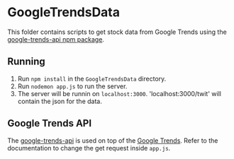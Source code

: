 # GoogleTrendsData
This folder contains scripts to get stock data from Google Trends using the [google-trends-api npm package](https://github.com/pat310/google-trends-api).
## Running 
1. Run `npm install` in the `GoogleTrendsData` directory.
2. Run `nodemon app.js` to run the server. 
3. The server will be runnin on `localhost:3000`. 'localhost:3000/twit' will contain the json for the data. 
## Google Trends API
The [google-trends-api](https://github.com/pat310/google-trends-api) is used on top of the [Google Trends](https://github.com/pat310/google-trends-api).
Refer to the documentation to change the get request inside `app.js`.
